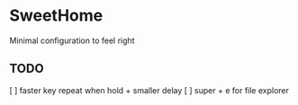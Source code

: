 # SweetHome
Minimal configuration to feel right

## TODO
[ ] faster key repeat when hold + smaller delay
[ ] super + e for file explorer